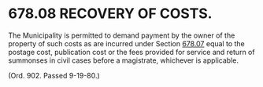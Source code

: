 678.08 RECOVERY OF COSTS.
=========================

The Municipality is permitted to demand payment by the owner of the
property of such costs as are incurred under Section
[678.07](389f684d.html) equal to the postage cost, publication cost or
the fees provided for service and return of summonses in civil cases
before a magistrate, whichever is applicable.

(Ord. 902. Passed 9-19-80.)
